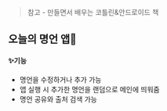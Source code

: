 > 참고 - 만들면서 배우는 코틀린&안드로이드 책

## 오늘의 명언 앱📖
#### ✨기능
* 명언을 수정하거나 추가 가능
* 앱 실행 시 추가한 명언을 랜덤으로 메인에 띄워줌
* 명언 공유와 출처 검색 가능
